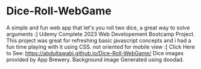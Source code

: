 # Dice-Roll-WebGame
A simple and fun web app that let's you roll two dice, a great way to solve arguments :]
Udemy Complete 2023 Web Developement Bootcamp Project. 
This project was great for refreshing basic javascript concepts and i had a fun time playing with it using CSS.
not oriented for mobile view :[ 
Click Here to See: https://abdultawabj.github.io/Dice-Roll-WebGame/
Dice images provided by App Brewery.
Background image Generated using doodad.
